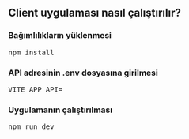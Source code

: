 <h2>Client uygulaması nasıl çalıştırılır?</h2>

<h3>Bağımlılıkların yüklenmesi</h3>
<pre>npm install</pre>

<h3>API adresinin .env dosyasına girilmesi</h3>
<pre>VITE_APP_API=</pre>

<h3>Uygulamanın çalıştırılması</h3>
<pre>npm run dev</pre>
